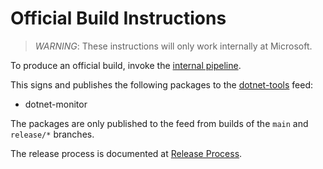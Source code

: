# Official Build Instructions

> *WARNING*: These instructions will only work internally at Microsoft.

To produce an official build, invoke the [internal pipeline](https://dev.azure.com/dnceng/internal/_build?definitionId=954).

This signs and publishes the following packages to the [dotnet-tools](https://pkgs.dev.azure.com/dnceng/public/_packaging/dotnet-tools/nuget/v3/index.json) feed:
 - dotnet-monitor

The packages are only published to the feed from builds of the `main` and `release/*` branches.

The release process is documented at [Release Process](./release-process.md).